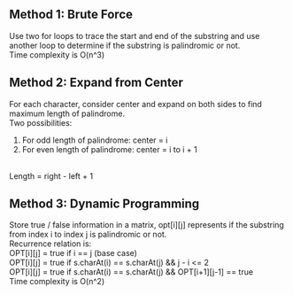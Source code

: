 ## Method 1: Brute Force
Use two for loops to trace the start and end of the substring and use another loop to determine if the substring is palindromic or not. <br />
Time complexity is O(n^3)

## Method 2: Expand from Center
For each character, consider center and expand on both sides to find maximum length of palindrome. <br />
Two possibilities: <br />
1) For odd length of palindrome: center = i <br />
2) For even length of palindrome: center = i to i + 1 <br />
<br />
Length = right - left + 1

## Method 3: Dynamic Programming
Store true / false information in a matrix, opt[i][j] represents if the substring from index i to index j is palindromic or not. <br />
Recurrence relation is: <br />
OPT[i][j] = true if i == j (base case) <br />
OPT[i][j] = true if s.charAt(i) == s.charAt(j) && j - i <= 2 <br />
OPT[i][j] = true if s.charAt(i) == s.charAt(j) && OPT[i+1][j-1] == true <br />
Time complexity is O(n^2)
